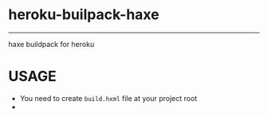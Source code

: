 # heroku-builpack-haxe
---
haxe buildpack for heroku

# USAGE

- You need to create `build.hxml` file at your project root
- 